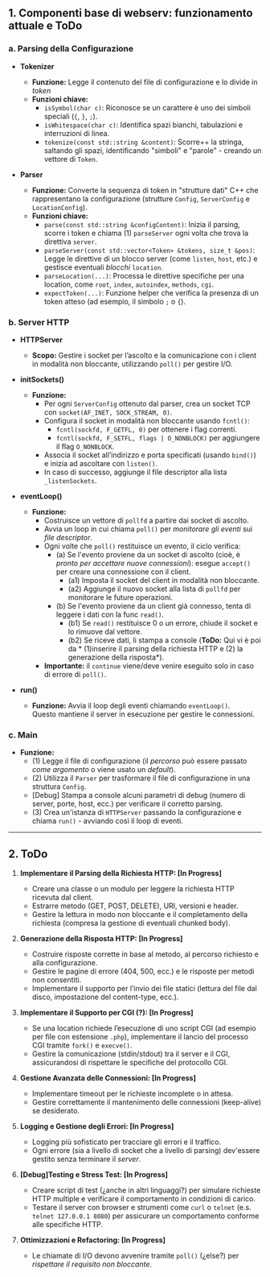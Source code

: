 ## **1. Componenti base di webserv: funzionamento attuale e ToDo**

### **a. Parsing della Configurazione**

- **Tokenizer**  
  - **Funzione:** Legge il contenuto del file di configurazione e lo divide in *token*
  - **Funzioni chiave:**  
    - `isSymbol(char c)`: Riconosce se un carattere è uno dei simboli speciali (`{`, `}`, `;`).
    - `isWhitespace(char c)`: Identifica spazi bianchi, tabulazioni e interruzioni di linea.
    - `tokenize(const std::string &content)`: Scorre++ la stringa, saltando gli spazi, identificando "simboli" e "parole" - creando un vettore di `Token`.

- **Parser**  
  - **Funzione:** Converte la sequenza di token in "strutture dati" C++ che rappresentano la configurazione (strutture `Config`, `ServerConfig` e `LocationConfig`).
  - **Funzioni chiave:**  
    - `parse(const std::string &configContent)`: Inizia il parsing, scorre i token e chiama (1) `parseServer` ogni volta che trova la direttiva `server`.
    - `parseServer(const std::vector<Token> &tokens, size_t &pos)`: Legge le direttive di un blocco server (come `listen`, `host`, etc.) e gestisce eventuali *blocchi* `location`.
    - `parseLocation(...)`: Processa le direttive specifiche per una location, come `root`, `index`, `autoindex`, `methods`, `cgi`.
    - `expectToken(...)`: Funzione helper che verifica la presenza di un token atteso (ad esempio, il simbolo `;` o `{`).

### **b. Server HTTP**


- **HTTPServer**
  - **Scopo:** Gestire i socket per l’ascolto e la comunicazione con i client in modalità non bloccante, utilizzando `poll()` per gestire I/O.
  
- **initSockets()**
  - **Funzione:**  
    - Per ogni `ServerConfig` ottenuto dal parser, crea un socket TCP con `socket(AF_INET, SOCK_STREAM, 0)`.
    - Configura il socket in modalità non bloccante usando `fcntl()`:
      - `fcntl(sockfd, F_GETFL, 0)` per ottenere i flag correnti.
      - `fcntl(sockfd, F_SETFL, flags | O_NONBLOCK)` per aggiungere il flag `O_NONBLOCK`.
    - Associa il socket all’indirizzo e porta specificati (usando `bind()`) e inizia ad ascoltare con `listen()`.
    - In caso di successo, aggiunge il file descriptor alla lista `_listenSockets`.

- **eventLoop()**
  - **Funzione:**  
    - Costruisce un vettore di `pollfd` a partire dai socket di ascolto.
    - Avvia un loop in cui chiama `poll()` per *monitorare gli eventi* sui *file descriptor*.
    - Ogni volte che `poll()` restituisce un evento, il ciclo verifica:
      - (a) Se l'evento proviene da un socket di ascolto (cioè, è *pronto per accettare nuove connessioni*): esegue `accept()` per creare una connessione con il client.  
        - (a1) Imposta il socket del client in modalità non bloccante.
        - (a2) Aggiunge il nuovo socket alla lista di `pollfd` per monitorare le future operazioni.
      - (b) Se l'evento proviene da un client già connesso, tenta di leggere i dati con la func `read()`.  
        - (b1) Se `read()` restituisce 0 o un errore, chiude il socket e lo rimuove dal vettore.
        - (b2) Se riceve dati, li stampa a console (**ToDo:** Qui vi è poi da * (1)inserire il parsing della richiesta HTTP e (2) la generazione della risposta*).
    - **Importante:** il `continue` viene/deve venire eseguito solo in caso di errore di `poll()`.

- **run()**
  - **Funzione:** Avvia il loop degli eventi chiamando `eventLoop()`.  
    Questo mantiene il server in esecuzione per gestire le connessioni.

### **c. Main**

- **Funzione:**  
  - (1) Legge il file di configurazione (il *percorso* può essere passato *come argomento* o viene usato un *default*).
  - (2) Utilizza il `Parser` per trasformare il file di configurazione in una struttura `Config`.
  - [Debug] Stampa a console alcuni parametri di debug (numero di server, porte, host, ecc.) per verificare il corretto parsing.
  - (3) Crea un'istanza di `HTTPServer` passando la configurazione e chiama `run()` - avviando così il loop di eventi.

---

## **2. ToDo**

1. **Implementare il Parsing della Richiesta HTTP: [In Progress]**
   - Creare una classe o un modulo per leggere la richiesta HTTP ricevuta dal client.
   - Estrarre metodo (GET, POST, DELETE), URI, versioni e header.
   - Gestire la lettura in modo non bloccante e il completamento della richiesta (compresa la gestione di eventuali chunked body).

2. **Generazione della Risposta HTTP: [In Progress]**
   - Costruire risposte corrette in base al metodo, al percorso richiesto e alla configurazione.
   - Gestire le pagine di errore (404, 500, ecc.) e le risposte per metodi non consentiti.
   - Implementare il supporto per l’invio dei file statici (lettura del file dal disco, impostazione del content-type, ecc.).

3. **Implementare il Supporto per CGI (?): [In Progress]**
   - Se una location richiede l’esecuzione di uno script CGI (ad esempio per file con estensione `.php`), implementare il lancio del processo CGI tramite `fork()` e `execve()`.
   - Gestire la comunicazione (stdin/stdout) tra il server e il CGI, assicurandosi di rispettare le specifiche del protocollo CGI.

4. **Gestione Avanzata delle Connessioni: [In Progress]**
   - Implementare timeout per le richieste incomplete o in attesa.
   - Gestire correttamente il mantenimento delle connessioni (keep-alive) se desiderato.

5. **Logging e Gestione degli Errori: [In Progress]**
   - Logging più sofisticato per tracciare gli errori e il traffico.
   - Ogni errore (sia a livello di socket che a livello di parsing) dev'essere gestito senza terminare il *server*.

6. **[Debug]Testing e Stress Test: [In Progress]**
   - Creare script di test (¿anche in altri linguaggi?) per simulare richieste HTTP multiple e verificare il comportamento in condizioni di carico.
   - Testare il server con browser e strumenti come `curl` o `telnet` (e.s. `telnet 127.0.0.1 8080`) per assicurare un
   comportamento conforme alle specifiche HTTP. 

7. **Ottimizzazioni e Refactoring: [In Progress]**
   - Le chiamate di I/O devono avvenire tramite `poll()` (¿else?) per *rispettare il requisito non bloccante*.